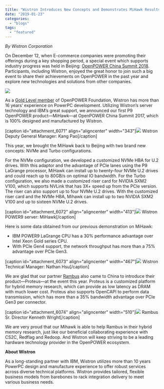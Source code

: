 ```yaml
---
title: "Wistron Introduces New Concepts and Demonstrates MiHawk Results at OpenPOWER China Summit 2018"
date: "2019-01-23"
categories: 
  - "blogs"
tags: 
  - "featured"
---
```


_By Wistron Corporation_

On December 12, when E-commerce companies were promoting their offerings during a key shopping period, a special event which supports industry progress was held in Beijing: [OpenPOWER China Summit 2018](https://openpowerfoundation.org/openpower-china-summit-2018/). Participants, including Wistron, enjoyed the great honor to join such a big event to share their achievements on OpenPOWER in the past year and explore new technologies and solutions from other companies.

[![](images/OpenPOWER-Summit-China-Header.png)](http://opf.tjn.chef2.causewaynow.com/wp-content/uploads/2019/01/OpenPOWER-Summit-China-Header.png)

As a [Gold Level member](https://openpowerfoundation.org/membership/) of OpenPOWER Foundation, Wistron has more than 16 years’ experience on PowerPC development. Utilizing Wistron’s server technology and IBM’s great support, we announced our first P9 OpenPOWER product—MiHawk—at OpenPOWER China Summit 2017, which is 100% designed and manufactured by Wistron.

\[caption id="attachment\_6071" align="aligncenter" width="343"\]![](images/Summit-China-1.jpg) Wistron Deputy General Manager: Kang Pao\[/caption\]

This year, we brought the MiHawk back to Beijing with two brand new concepts: NVMe and Turbo configurations.

For the NVMe configuration, we developed a customized NVMe HBA for U.2 drives. With this adaptor and the advantage of PCIe lanes using the P9 LaGrange processor, MiHawk can install up to twenty-four NVMe U.2 drives and could reach up to 80GB/s on optimal IO bandwidth. For the Turbo configuration, we also made a customized riser card for NVIDIA SXM2 V100, which supports NVLink that has 3X+ speed up from the PCIe version. The riser can also support up to four NVMe U.2 drives. With the customized riser card and the NVMe HBA, Mihawk can install up to two NVIDIA SXM2 V100 and up to sixteen NVMe U.2 drives. 

\[caption id="attachment\_6072" align="aligncenter" width="413"\]![](images/Summir-China-2.png) Wistron POWER9 server: MiHawk\[/caption\]

Here is some data obtained from our previous demonstration on MiHawk:

- IBM POWER9 LaGrange CPU has a 30% performance advantage over Intel Xeon Gold series CPU.
- With PCIe Gen4 support, the network throughput has more than a 75% advantage over PCIe Gen3.

\[caption id="attachment\_6073" align="aligncenter" width="467"\]![](images/Summit-China-3.jpg) Wistron Technical Manager: Nathan Hsu\[/caption\]

We are glad that our partner [Rambus](https://www.rambus.com/) also came to China to introduce their product—Proteus—at the event this year. Proteus is a customized platform for hybrid memory research, which can provide as low latency as DRAM with much lower cost. Proteus also supports OpenCAPI to perform data transmission, which has more than a 35% bandwidth advantage over PCIe Gen3 per connector.

\[caption id="attachment\_6074" align="aligncenter" width="510"\]![](images/Summit-China-4.jpg) Rambus Sr. Director Kenneth Wright\[/caption\]

We are very proud that our Mihawk is able to help Rambus in their hybrid memory research, just like our beneficial collaborating experience with CS2C, Redflag and Redoop. And Wistron will keep striving to be a leading hardware technology provider in the OpenPOWER ecosystem.

**About Wistron**

As a long-standing partner with IBM, Wistron utilizes more than 10 years PowerPC design and manufacture experience to offer robust services across diverse technical platforms. Wistron provides tailored, flexible business models from barebones to rack integration delivery to meet various business needs.
